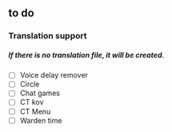## to do

### Translation support
##### If there is no translation file, it will be created.
- [ ] Voice delay remover
- [ ] Circle
- [ ] Chat games
- [ ] CT kov
- [ ] CT Menu
- [ ] Warden time